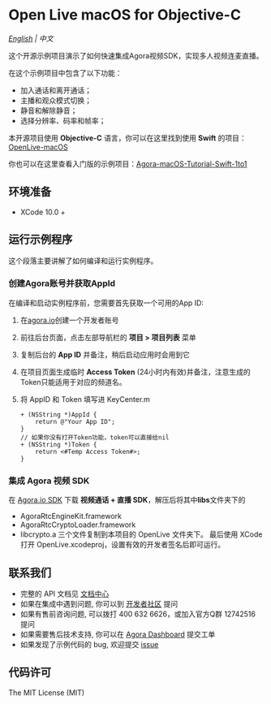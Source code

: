 # Open Live macOS for Objective-C

*[English](README.md) | 中文*

这个开源示例项目演示了如何快速集成Agora视频SDK，实现多人视频连麦直播。

在这个示例项目中包含了以下功能：

- 加入通话和离开通话；
- 主播和观众模式切换；
- 静音和解除静音；
- 选择分辨率、码率和帧率；

本开源项目使用 **Objective-C** 语言，你可以在这里找到使用 **Swift** 的项目：[OpenLive-macOS](https://github.com/AgoraIO/Basic-Video-Broadcasting/tree/master/OpenLive-macOS)

你也可以在这里查看入门版的示例项目：[Agora-macOS-Tutorial-Swift-1to1](https://github.com/AgoraIO/Basic-Video-Call/tree/master/One-to-One-Video/Agora-macOS-Tutorial-Swift-1to1)

## 环境准备

- XCode 10.0 +

## 运行示例程序

这个段落主要讲解了如何编译和运行实例程序。

### 创建Agora账号并获取AppId

在编译和启动实例程序前，您需要首先获取一个可用的App ID:
1. 在[agora.io](https://dashboard.agora.io/signin/)创建一个开发者账号
2. 前往后台页面，点击左部导航栏的 **项目 > 项目列表** 菜单
3. 复制后台的 **App ID** 并备注，稍后启动应用时会用到它
4. 在项目页面生成临时 **Access Token** (24小时内有效)并备注，注意生成的Token只能适用于对应的频道名。

5. 将 AppID 和 Token 填写进 KeyCenter.m

    ```
    + (NSString *)AppId {
        return @"Your App ID";
    }
    // 如果你没有打开Token功能，token可以直接给nil
    + (NSString *)Token {
        return <#Temp Access Token#>;
    }
    ```

### 集成 Agora 视频 SDK

在 [Agora.io SDK](https://www.agora.io/cn/blog/download/) 下载 **视频通话 + 直播 SDK**，解压后将其中**libs**文件夹下的 
  - AgoraRtcEngineKit.framework
  - AgoraRtcCryptoLoader.framework
  - libcrypto.a
三个文件复制到本项目的 OpenLive 文件夹下。
最后使用 XCode 打开 OpenLive.xcodeproj，设置有效的开发者签名后即可运行。


## 联系我们

- 完整的 API 文档见 [文档中心](https://docs.agora.io/cn/)
- 如果在集成中遇到问题, 你可以到 [开发者社区](https://dev.agora.io/cn/) 提问
- 如果有售前咨询问题, 可以拨打 400 632 6626，或加入官方Q群 12742516 提问
- 如果需要售后技术支持, 你可以在 [Agora Dashboard](https://dashboard.agora.io) 提交工单
- 如果发现了示例代码的 bug, 欢迎提交 [issue](https://github.com/AgoraIO/Basic-Video-Call/issues)

## 代码许可

The MIT License (MIT)

